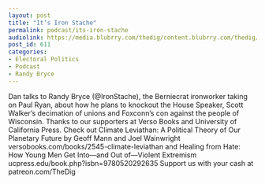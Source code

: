 ```yaml
---
layout: post
title: "It’s Iron Stache"
permalink: podcast/its-iron-stache
audiolink: https://media.blubrry.com/thedig/content.blubrry.com/thedig/The_Dig_-_EP_89_-_Bryce.mp3
post_id: 611
categories: 
- Electoral Politics
- Podcast
- Randy Bryce
---
```


Dan talks to Randy Bryce (@IronStache), the Berniecrat ironworker taking on Paul Ryan, about how he plans to knockout the House Speaker, Scott Walker’s decimation of unions and Foxconn’s con against the people of Wisconsin. Thanks to our supporters at Verso Books and University of California Press. Check out Climate Leviathan: A Political Theory of Our Planetary Future by Geoff Mann and Joel Wainwright versobooks.com/books/2545-climate-leviathan and Healing from Hate: How Young Men Get Into—and Out of—Violent Extremism ucpress.edu/book.php?isbn=9780520292635 Support us with your cash at patreon.com/TheDig

 